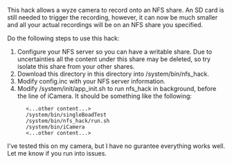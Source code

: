 This hack allows a wyze camera to record onto an NFS share. An SD card is
still needed to trigger the recording, however, it can now be much smaller
and all your actual recordings will be on an NFS share you specified.

Do the following steps to use this hack:
1. Configure your NFS server so you can have a writable share. Due to
uncertainties all the content under this share may be deleted, so try isolate
this share from your other shares.
2. Download this directory in this directory into /system/bin/nfs_hack.
3. Modify config.inc with your NFS server information.
4. Modify /system/init/app_init.sh to run nfs_hack in background, before
the line of iCamera. It should be something like the following:
```
      <...other content...>
      /system/bin/singleBoadTest
      /system/bin/nfs_hack/run.sh
      /system/bin/iCamera
      <...other content...>
```

I've tested this on my camera, but I have no gurantee everything works well.
Let me know if you run into issues.
